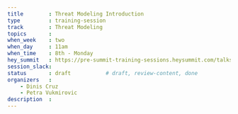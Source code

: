 ```yaml
---
title        : Threat Modeling Introduction 
type         : training-session
track        : Threat Modeling 
topics       : 
when_week    : two
when_day     : 11am 
when_time    : 8th - Monday
hey_summit   : https://pre-summit-training-sessions.heysummit.com/talks/threat-modelling-first-aid-an-introduction-to-threat-modelling-and-risk/
session_slack:
status       : draft           # draft, review-content, done
organizers   :
    - Dinis Cruz	
    - Petra Vukmirovic
description  : 
---
```

